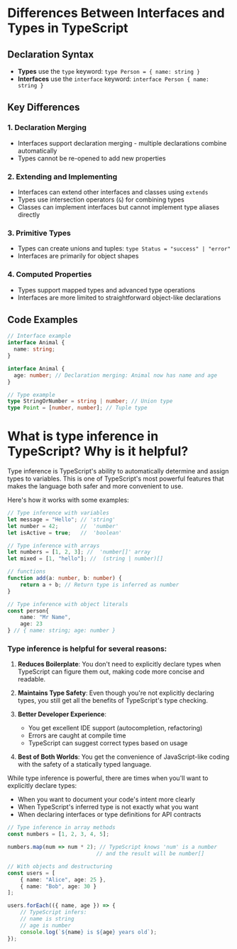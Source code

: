 # Differences Between Interfaces and Types in TypeScript

## Declaration Syntax

- **Types** use the `type` keyword: `type Person = { name: string }`
- **Interfaces** use the `interface` keyword: `interface Person { name: string }`

## Key Differences

### 1. Declaration Merging

- Interfaces support declaration merging - multiple declarations combine automatically
- Types cannot be re-opened to add new properties

### 2. Extending and Implementing

- Interfaces can extend other interfaces and classes using `extends`
- Types use intersection operators (`&`) for combining types
- Classes can implement interfaces but cannot implement type aliases directly

### 3. Primitive Types

- Types can create unions and tuples: `type Status = "success" | "error"`
- Interfaces are primarily for object shapes

### 4. Computed Properties

- Types support mapped types and advanced type operations
- Interfaces are more limited to straightforward object-like declarations

## Code Examples
```typescript
// Interface example
interface Animal {
  name: string;
}

interface Animal {
  age: number; // Declaration merging: Animal now has name and age
}

// Type example
type StringOrNumber = string | number; // Union type
type Point = [number, number]; // Tuple type
```


# What is type inference in TypeScript? Why is it helpful?
Type inference is TypeScript's ability to automatically determine and assign types to variables. This is one of TypeScript's most powerful features that makes the language both safer and more convenient to use.

Here's how it works with some examples:
```typescript
// Type inference with variables
let message = "Hello"; // 'string'
let number = 42;       //  'number'
let isActive = true;   //  'boolean'

// Type inference with arrays
let numbers = [1, 2, 3]; //  'number[]' array
let mixed = [1, "hello"]; //  (string | number)[]

// functions
function add(a: number, b: number) {
    return a + b; // Return type is inferred as number
}

// Type inference with object literals
const person{     
    name: "Mr Name", 
    age: 23
} // { name: string; age: number }
```

### Type inference is helpful for several reasons:
1. **Reduces Boilerplate**: You don't need to explicitly declare types when TypeScript can figure them out, making code more concise and readable.
2. **Maintains Type Safety**: Even though you're not explicitly declaring types, you still get all the benefits of TypeScript's type checking.
3. **Better Developer Experience**:
    - You get excellent IDE support (autocompletion, refactoring)
    - Errors are caught at compile time
    - TypeScript can suggest correct types based on usage

4. **Best of Both Worlds**: You get the convenience of JavaScript-like coding with the safety of a statically typed language.

While type inference is powerful, there are times when you'll want to explicitly declare types:
- When you want to document your code's intent more clearly
- When TypeScript's inferred type is not exactly what you want
- When declaring interfaces or type definitions for API contracts

```typescript
// Type inference in array methods
const numbers = [1, 2, 3, 4, 5];

numbers.map(num => num * 2); // TypeScript knows 'num' is a number
                            // and the result will be number[]

// With objects and destructuring
const users = [
    { name: "Alice", age: 25 },
    { name: "Bob", age: 30 }
];

users.forEach(({ name, age }) => {
    // TypeScript infers:
    // name is string
    // age is number
    console.log(`${name} is ${age} years old`);
});
```
